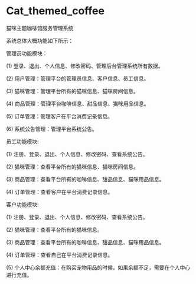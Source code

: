 # Cat_themed_coffee
猫咪主题咖啡馆服务管理系统

系统总体大概功能如下所示：

管理员功能模块： 

(1) 登录、退出、个人信息、修改密码、管理后台管理系统所有数据。 

(2) 用户管理：管理平台的管理员信息、客户信息、员工信息。

(3) 猫咪管理：管理平台所有的猫咪信息、猫咪房间信息。

(4) 商品管理：管理平台咖啡信息、甜品信息、猫咪用品信息。

(5) 订单管理：管理客户在平台消费记录信息。 

(6) 系统公告管理：管理平台系统公告。

员工功能模块: 

(1) 注册、登录、退出、个人信息、修改密码、查看系统公告。 

(2) 猫咪管理：查看平台所有的猫咪信息、猫咪房间信息。

(3) 商品管理：查看平台所有的咖啡信息、甜品信息、猫咪用品信息。

(4) 订单管理：查看客户在平台消费记录信息。

客户功能模块: 

(1) 注册、登录、退出、个人信息、修改密码、查看系统公告。

(2) 猫咪管理：查看平台所有的猫咪信息。

(3) 商品管理：查看平台所有的咖啡信息、甜品信息、猫咪用品信息。

(4) 订单管理：查看自己在平台消费记录信息。

(5) 个人中心余额充值：在购买宠物用品的时候，如果余额不足，需要在个人中心进行充值。

